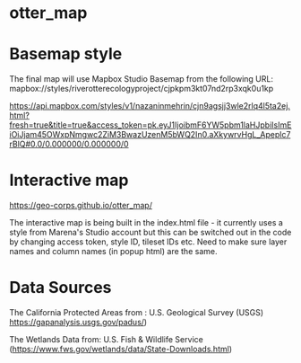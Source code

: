 # otter_map

# Basemap style
The final map will use Mapbox Studio Basemap from the following URL:
mapbox://styles/riverotterecologyproject/cjpkpm3kt07nd2rp3xqk0u1kp


https://api.mapbox.com/styles/v1/nazaninmehrin/cjn9agsjj3wle2rlq4l5ta2ej.html?fresh=true&title=true&access_token=pk.eyJ1IjoibmF6YW5pbm1laHJpbiIsImEiOiJjam45OWxpNmgwc2ZiM3BwazUzenM5bWQ2In0.aXkywrvHgL_Apeplc7rBlQ#0.0/0.000000/0.000000/0

# Interactive map
https://geo-corps.github.io/otter_map/

The interactive map is being built in the index.html file - it currently uses a style from Marena's Studio account but this can be switched out in the code by changing access token, style ID, tileset IDs etc. Need to make sure layer names and column names (in popup html) are the same.

# Data Sources

The California Protected Areas from : U.S. Geological Survey (USGS) https://gapanalysis.usgs.gov/padus/)

The Wetlands Data from: U.S. Fish & Wildlife Service (https://www.fws.gov/wetlands/data/State-Downloads.html)

